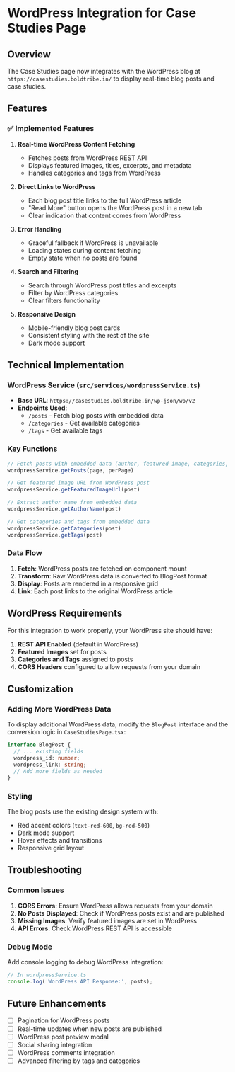 # WordPress Integration for Case Studies Page

## Overview

The Case Studies page now integrates with the WordPress blog at `https://casestudies.boldtribe.in/` to display real-time blog posts and case studies.

## Features

### ✅ Implemented Features

1. **Real-time WordPress Content Fetching**
   - Fetches posts from WordPress REST API
   - Displays featured images, titles, excerpts, and metadata
   - Handles categories and tags from WordPress

2. **Direct Links to WordPress**
   - Each blog post title links to the full WordPress article
   - "Read More" button opens the WordPress post in a new tab
   - Clear indication that content comes from WordPress

3. **Error Handling**
   - Graceful fallback if WordPress is unavailable
   - Loading states during content fetching
   - Empty state when no posts are found

4. **Search and Filtering**
   - Search through WordPress post titles and excerpts
   - Filter by WordPress categories
   - Clear filters functionality

5. **Responsive Design**
   - Mobile-friendly blog post cards
   - Consistent styling with the rest of the site
   - Dark mode support

## Technical Implementation

### WordPress Service (`src/services/wordpressService.ts`)

- **Base URL**: `https://casestudies.boldtribe.in/wp-json/wp/v2`
- **Endpoints Used**:
  - `/posts` - Fetch blog posts with embedded data
  - `/categories` - Get available categories
  - `/tags` - Get available tags

### Key Functions

```typescript
// Fetch posts with embedded data (author, featured image, categories, tags)
wordpressService.getPosts(page, perPage)

// Get featured image URL from WordPress post
wordpressService.getFeaturedImageUrl(post)

// Extract author name from embedded data
wordpressService.getAuthorName(post)

// Get categories and tags from embedded data
wordpressService.getCategories(post)
wordpressService.getTags(post)
```

### Data Flow

1. **Fetch**: WordPress posts are fetched on component mount
2. **Transform**: Raw WordPress data is converted to BlogPost format
3. **Display**: Posts are rendered in a responsive grid
4. **Link**: Each post links to the original WordPress article

## WordPress Requirements

For this integration to work properly, your WordPress site should have:

1. **REST API Enabled** (default in WordPress)
2. **Featured Images** set for posts
3. **Categories and Tags** assigned to posts
4. **CORS Headers** configured to allow requests from your domain

## Customization

### Adding More WordPress Data

To display additional WordPress data, modify the `BlogPost` interface and the conversion logic in `CaseStudiesPage.tsx`:

```typescript
interface BlogPost {
  // ... existing fields
  wordpress_id: number;
  wordpress_link: string;
  // Add more fields as needed
}
```

### Styling

The blog posts use the existing design system with:
- Red accent colors (`text-red-600`, `bg-red-500`)
- Dark mode support
- Hover effects and transitions
- Responsive grid layout

## Troubleshooting

### Common Issues

1. **CORS Errors**: Ensure WordPress allows requests from your domain
2. **No Posts Displayed**: Check if WordPress posts exist and are published
3. **Missing Images**: Verify featured images are set in WordPress
4. **API Errors**: Check WordPress REST API is accessible

### Debug Mode

Add console logging to debug WordPress integration:

```typescript
// In wordpressService.ts
console.log('WordPress API Response:', posts);
```

## Future Enhancements

- [ ] Pagination for WordPress posts
- [ ] Real-time updates when new posts are published
- [ ] WordPress post preview modal
- [ ] Social sharing integration
- [ ] WordPress comments integration
- [ ] Advanced filtering by tags and categories 